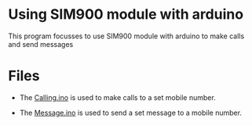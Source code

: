# Using SIM900 module with arduino

This program focusses to use SIM900 module with arduino to make calls and send messages

# Files

  - The [Calling.ino](https://github.com/SuperUserockx/ArduinoProjects/blob/master/SIM%20900/Calling/Calling.ino) is used to make calls to a set mobile number.
  
  - The [Message.ino](https://github.com/SuperUserockx/ArduinoProjects/blob/master/SIM%20900/Message/Message.ino) is used to send a set message to a mobile number.
  
